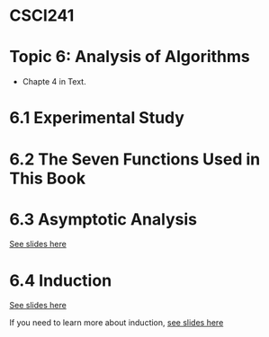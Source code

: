 # CSCI241
# Topic 6: Analysis of Algorithms
+ Chapte 4 in Text.

# 6.1 Experimental Study
# 6.2 The Seven Functions Used in This Book
# 6.3 Asymptotic Analysis

[See slides here](6.1-6.3.pdf)

# 6.4 Induction

[See slides here](6.4.pdf)

If you need to learn more about induction, [see slides here](induction.pdf)

